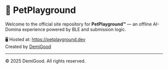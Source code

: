 # 🖤 PetPlayground

Welcome to the official site repository for **PetPlayground™** — an offline AI-Domina experience powered by BLE and submission logic.

🖥 Hosted at: https://petplayground.dev  
Created by [DemiGood](https://github.com/demigood-dev)

---

© 2025 DemiGood. All rights reserved.
